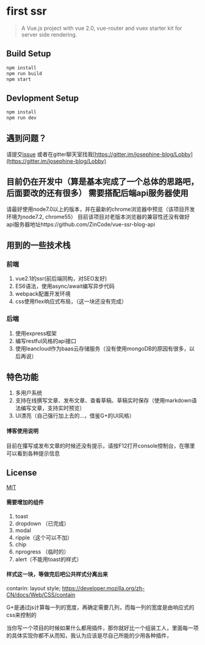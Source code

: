 # first ssr

> A Vue.js project with vue 2.0, vue-router and vuex starter kit for server side rendering.

## Build Setup

``` bash
npm install
npm run build
npm start
```

## Devlopment Setup

```bash
npm install
npm run dev
```
## 遇到问题？ 

 请提交[issue](https://github.com/ZinCode/vue-ssr-blog-client/issues) 或者在gitter聊天室找我[https://gitter.im/josephine-blog/Lobby](https://gitter.im/josephine-blog/Lobby)

## 目前仍在开发中（算是基本完成了一个总体的思路吧，后面要改的还有很多） 需要搭配后端api服务器使用

请最好使用node7.0以上的版本，并在最新的chrome浏览器中预览（该项目开发环境为node7.2, chrome55）
目前该项目对老版本浏览器的兼容性还没有做好
api服务器地址https://github.com/ZinCode/vue-ssr-blog-api

## 用到的一些技术栈

### 前端
1. vue2.1的ssr(前后端同构，对SEO友好)
2. ES6语法，使用async/await编写异步代码
3. webpack配置开发环境
4. css使用flex响应式布局，（这一块还没有完成）

### 后端
1. 使用express框架
2. 编写restful风格的api接口
3. 使用leancloud作为baas云存储服务（没有使用mongoDB的原因有很多，以后再说）

## 特色功能

1.  多用户系统
2.  支持在线撰写文章、发布文章、查看草稿、草稿实时保存（使用markdown语法编写文章，支持实时预览）
3.  UI漂亮（自己强行加上去的...，借鉴G+的UI风格）

#### 博客使用说明

目前在攥写或发布文章的时候还没有提示，请按F12打开console控制台，在哪里可以看到各种提示信息

## License
      
[MIT](http://opensource.org/licenses/MIT)

#### 需要增加的组件
1. toast
2. dropdown （已完成）
3. modal
4. ripple（这个可以不加）
5. chip
6. nprogress （临时的）
7. alert（不能用toast的样式）

#### 样式这一块，等做完后吧公共样式分离出来


contarin: layout style;
https://developer.mozilla.org/zh-CN/docs/Web/CSS/contain

G+是通过js计算每一列的宽度，再确定需要几列，而每一列的宽度是由响应式的css来控制的

当你写一个项目的时候如果什么都用插件，那你就好比一个组装工人，里面每一项的具体实现你都不从而知，我认为应该是尽自己所能的少用各种插件，